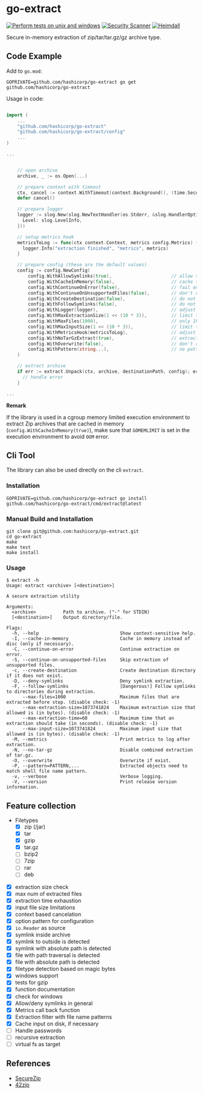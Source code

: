 # go-extract

[![Perform tests on unix and windows](https://github.com/hashicorp/go-extract/actions/workflows/testing.yml/badge.svg)](https://github.com/hashicorp/go-extract/actions/workflows/testing.yml) [![Security Scanner](https://github.com/hashicorp/go-extract/actions/workflows/secscan.yml/badge.svg)](https://github.com/hashicorp/go-extract/actions/workflows/secscan.yml) [![Heimdall](https://heimdall.hashicorp.services/api/v1/assets/go-extract/badge.svg?key=ad16a37b0882cb2e792c11a031b139227b23eabe137ddf2b19d10028bcdb79a8)](https://heimdall.hashicorp.services/site/assets/go-extract)

Secure in-memory extraction of zip/tar/tar.gz/gz archive type.

## Code Example

Add to `go.mod`:

```cli
GOPRIVATE=github.com/hashicorp/go-extract go get github.com/hashicorp/go-extract
```

Usage in code:

```go

import (
    ...
    "github.com/hashicorp/go-extract"
    "github.com/hashicorp/go-extract/config"
    ...
)

...


    // open archive
    archive, _ := os.Open(...)

    // prepare context with timeout
    ctx, cancel := context.WithTimeout(context.Background(), (time.Second * time.Duration(MaxExtractionTime)))
    defer cancel()

    // prepare logger
    logger := slog.New(slog.NewTextHandler(os.Stderr, &slog.HandlerOptions{
      Level: slog.LevelInfo,
    }))

    // setup metrics hook
    metricsToLog := func(ctx context.Context, metrics config.Metrics) {
      logger.Info("extraction finished", "metrics", metrics)
    }

    // prepare config (these are the default values)
    config := config.NewConfig(
        config.WithAllowSymlinks(true),                      // allow symlink creation
        config.WithCacheInMemory(false),                     // cache to disk if necessary
        config.WithContinueOnError(false),                   // fail on error
        config.WithContinueOnUnsupportedFiles(false),        // don't on unsupported files
        config.WithCreateDestination(false),                 // do not try to create specified destination
        config.WithFollowSymlinks(false),                    // do not follow symlinks during creation
        config.WithLogger(logger),                           // adjust logger (default: io.Discard)
        config.WithMaxExtractionSize(1 << (10 * 3)),         // limit to 1 Gb (disable check: -1)
        config.WithMaxFiles(1000),                           // only 1k files maximum (disable check: -1)
        config.WithMaxInputSize(1 << (10 * 3)),              // limit to 1 Gb (disable check: -1)
        config.WithMetricsHook(metricsToLog),                // adjust hook to receive metrics from extraction
        config.WithNoTarGzExtract(true),                     // extract tar.gz combined
        config.WithOverwrite(false),                         // don't replace existing files
        config.WithPattern(string...),                       // no patterns predefined
    )

    // extract archive
    if err := extract.Unpack(ctx, archive, destinationPath, config); err != nil {
      // handle error
    }

...

```

**Remark**

If the library is used in a cgroup memory limited execution environment to extract Zip archives that are cached in memory (`config.WithCacheInMemory(true)`), make sure that `GOMEMLIMIT` is set in the execution environment to avoid `OOM` error.

## Cli Tool

The library can also be used directly on the cli `extract`.

### Installation

```cli
GOPRIVATE=github.com/hashicorp/go-extract go install github.com/hashicorp/go-extract/cmd/extract@latest
```

### Manual Build and Installation

```cli
git clone git@github.com:hashicorp/go-extract.git
cd go-extract
make
make test
make install
```

### Usage

```cli
$ extract -h
Usage: extract <archive> [<destination>]

A secure extraction utility

Arguments:
  <archive>          Path to archive. ("-" for STDIN)
  [<destination>]    Output directory/file.

Flags:
  -h, --help                              Show context-sensitive help.
  -I, --cache-in-memory                   Cache in memory instead of disc (only if necessary).
  -C, --continue-on-error                 Continue extraction on error.
  -S, --continue-on-unsupported-files     Skip extraction of unsupported files.
  -c, --create-destination                Create destination directory if it does not exist.
  -D, --deny-symlinks                     Deny symlink extraction.
  -F, --follow-symlinks                   [Dangerous!] Follow symlinks to directories during extraction.
      --max-files=1000                    Maximum files that are extracted before stop. (disable check: -1)
      --max-extraction-size=1073741824    Maximum extraction size that allowed is (in bytes). (disable check: -1)
      --max-extraction-time=60            Maximum time that an extraction should take (in seconds). (disable check: -1)
      --max-input-size=1073741824         Maximum input size that allowed is (in bytes). (disable check: -1)
  -M, --metrics                           Print metrics to log after extraction.
  -N, --no-tar-gz                         Disable combined extraction of tar.gz.
  -O, --overwrite                         Overwrite if exist.
  -P, --pattern=PATTERN,...               Extracted objects need to match shell file name pattern.
  -v, --verbose                           Verbose logging.
  -V, --version                           Print release version information.
```

## Feature collection

- Filetypes
  - [x] zip (/jar)
  - [x] tar
  - [x] gzip
  - [x] tar.gz
  - [ ] bzip2
  - [ ] 7zip
  - [ ] rar
  - [ ] deb
- [x] extraction size check
- [x] max num of extracted files
- [x] extraction time exhaustion
- [x] input file size limitations
- [x] context based cancelation
- [x] option pattern for configuration
- [x] `io.Reader` as source
- [x] symlink inside archive
- [x] symlink to outside is detected
- [x] symlink with absolute path is detected
- [x] file with path traversal is detected
- [x] file with absolute path is detected
- [x] filetype detection based on magic bytes
- [x] windows support
- [x] tests for gzip
- [x] function documentation
- [x] check for windows
- [x] Allow/deny symlinks in general
- [x] Metrics call back function
- [x] Extraction filter with file name patterns
- [x] Cache input on disk, if necessary
- [ ] Handle passwords
- [ ] recursive extraction
- [ ] virtual fs as target

## References

- [SecureZip](https://pypi.org/project/SecureZip/)
- [42zip](https://www.unforgettable.dk/)
